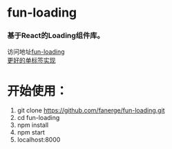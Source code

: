 # fun-loading
### 基于React的Loading组件库。
访问地址[fun-loading](https://fanerge.github.io/fun-loading/dist/index.html#/)
<br />
[更好的单标签实现](https://github.com/lukehaas/css-loaders)
# 开始使用：
1.  git clone https://github.com/fanerge/fun-loading.git
2.  cd fun-loading
3.  npm install
4.  npm start
5.  localhost:8000 
